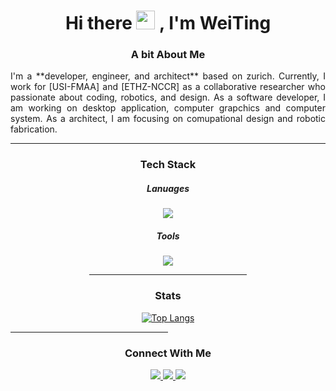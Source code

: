 <div id="header" align="center">
<h1>
Hi there
<img src="https://media.giphy.com/media/hvRJCLFzcasrR4ia7z/giphy.gif" width="30px"/>
, I'm WeiTing
</h1>
</div>

<div id="about me" align="justify">
<h3 align="center">A bit About Me
</h3>
<p>
I'm a **developer, engineer, and architect** based on zurich. Currently, I work for [USI-FMAA] and
[ETHZ-NCCR] as a collaborative researcher who passionate about coding, robotics, and design. As
a software developer, I am working on desktop application, computer grapchics and computer system.
As a architect, I am focusing on comupational design and robotic fabrication.
</p>
</div>
<hr width="100%" />

<div id="Tech Stack" align="center">
<h3 align="center">Tech Stack
</h3>
<h5 align="center"> Lanuages
</h5>

<img  
src="https://skillicons.dev/icons?i=python,c,cpp,lua,go,java,arduino&perline=10"/>

<h5 align="center"> Tools
</h5>

<img
src="https://skillicons.dev/icons?i=neovim,visualstudio,vscode,git,docker,bash,linux,idea,maven,figma,ps,ai,ae,github&perline=7"/>
<hr width="50%" size="1" />
</div>


<div id="Tech Stack" align="center">
<h3 align="center"> Stats
</h3>

[![Top Langs](https://github-readme-stats.vercel.app/api/top-langs/?username=WeiTing1991&hide_progress=true&layout=compact&theme=vision-friendly-dark)](https://github.com/anuraghazra/github-readme-stats)

<!-- NOTE:
![Anurag's GitHub
stats](https://github-readme-stats.vercel.app/api?username=WeiTing1991&show_icons=true&theme=transparent)
https://shields.io/badges
[![GitHub Streak](http://github-readme-streak-stats.herokuapp.com?user=your-GitHub-username&theme=dark&background=000000)](https://git.io/streak-stats)
https://dev.to/envoy_/150-badges-for-github-pnk
-->

</div>
<hr width="50%" />

<div id="badge" align="center">
<h3 align="center">Connect With Me
</h3>

<a href="https://github.com/WeiTing1991">
  <img src="https://img.shields.io/badge/GitHub-100000?style=for-the-badge&logo=github&logoColor=white">
</a>
<a href="https://weitingworks.com">
  <img src="https://img.shields.io/badge/website-330F63?style=for-the-badge&logo=About.me&logoColor=white">
</a>
<a href="https://www.linkedin.com/in/chen-weiting/">
  <img src="https://img.shields.io/badge/LinkedIn-0077B5?style=for-the-badge&logo=linkedin&logoColor=white">
</a>

</div>

[USI-FMAA]: https://github.com/USI-FMAA
